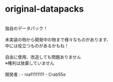 # original-datapacks
<br>
<div>独自のデータパック！</div>
<br>
<div>未実装の物から開発中の物まで様々なものがあります、<br>中には役立つものがあるかもね！</div>
<br>
<div>自由に使用、改造しても問題ありません<br>※権利は放棄していません</div>
<br>
開発者 :
- nia11111111
- Crab55e
